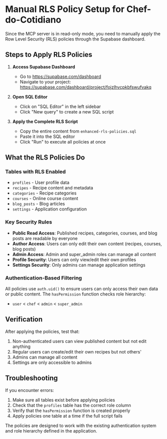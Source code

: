 # Manual RLS Policy Setup for Chef-do-Cotidiano

Since the MCP server is in read-only mode, you need to manually apply the Row Level Security (RLS) policies through the Supabase dashboard.

## Steps to Apply RLS Policies

1. **Access Supabase Dashboard**
   - Go to https://supabase.com/dashboard
   - Navigate to your project: https://supabase.com/dashboard/project/fojzlhvcpkbfswufvakq

2. **Open SQL Editor**
   - Click on "SQL Editor" in the left sidebar
   - Click "New query" to create a new SQL script

3. **Apply the Complete RLS Script**
   - Copy the entire content from `enhanced-rls-policies.sql`
   - Paste it into the SQL editor
   - Click "Run" to execute all policies at once

## What the RLS Policies Do

### Tables with RLS Enabled
- `profiles` - User profile data
- `recipes` - Recipe content and metadata
- `categories` - Recipe categories
- `courses` - Online course content
- `blog_posts` - Blog articles
- `settings` - Application configuration

### Key Security Rules
- **Public Read Access**: Published recipes, categories, courses, and blog posts are readable by everyone
- **Author Access**: Users can only edit their own content (recipes, courses, blog posts)
- **Admin Access**: Admin and super_admin roles can manage all content
- **Profile Security**: Users can only view/edit their own profiles
- **Settings Security**: Only admins can manage application settings

### Authentication-Based Filtering
All policies use `auth.uid()` to ensure users can only access their own data or public content. The `hasPermission` function checks role hierarchy:
- `user` < `chef` < `admin` < `super_admin`

## Verification

After applying the policies, test that:
1. Non-authenticated users can view published content but not edit anything
2. Regular users can create/edit their own recipes but not others'
3. Admins can manage all content
4. Settings are only accessible to admins

## Troubleshooting

If you encounter errors:
1. Make sure all tables exist before applying policies
2. Check that the `profiles` table has the correct role column
3. Verify that the `hasPermission` function is created properly
4. Apply policies one table at a time if the full script fails

The policies are designed to work with the existing authentication system and role hierarchy defined in the application.

